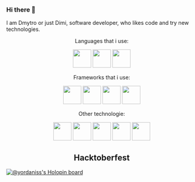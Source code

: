### Hi there 👋

I am Dmytro or just Dimi, software developer, who likes code and try new technologies.

<div align="center">

  Languages that i use:

  <div style="display:inline;">

  <img src="https://user-images.githubusercontent.com/68282006/197604844-fc115233-144a-486b-a7d0-e2db7ff24377.svg" width="48" height="48">

  <img src="https://user-images.githubusercontent.com/68282006/197604125-5aaeaae7-0cf6-47e1-b5c8-be3f219d3080.png" width="48" height="48">

  <img src="https://user-images.githubusercontent.com/68282006/197605522-86080f96-fec2-4494-ab27-6cf74cabe7b0.svg" width="48" height="48">

  </div>

  Frameworks that i use:

  <div style="display:inline;">

  <img src="https://user-images.githubusercontent.com/68282006/197606574-456cf975-6048-4607-ab7c-0f76a7962f36.svg" height="48">

  <img src="https://user-images.githubusercontent.com/68282006/197606878-8a4cb357-0ca1-434f-9a04-9b34be636fbf.svg" height="48">

  <img src="https://user-images.githubusercontent.com/68282006/197606433-ca46217d-b982-48bc-bf95-69a7c9fcb228.svg" width="48" height="48">

  <img src="https://user-images.githubusercontent.com/68282006/197608327-72948e55-9e12-4e4d-9c23-69bea4399b45.svg" width="48" height="48">

  </div>

  Other technologie:

  <div style="display:inline;">

  <img src="https://user-images.githubusercontent.com/68282006/197607652-e317cc39-5ef5-4214-887d-0bd93061c4e9.svg" height="48">

  <img src="https://user-images.githubusercontent.com/68282006/197607735-dc115d67-3540-41a6-a24c-ff526a345c36.svg" height="48">

  <img src="https://user-images.githubusercontent.com/68282006/197607808-94cfeffa-3212-44bd-9956-302e1efbb4d1.svg" width="48" height="48">

  <img src="https://user-images.githubusercontent.com/68282006/197608181-b9fa17f5-fa29-4c46-b1ab-df46b544f764.svg" width="48" height="48">

  <img src="https://user-images.githubusercontent.com/68282006/197608540-ca1e4308-a2ad-4232-9728-a9a3df2a39ad.svg" width="48" height="48">

  </div>
  
  <h2>Hacktoberfest</h2>
</div>

[![@yordaniss's Holopin board](https://holopin.me/yordaniss)](https://holopin.io/@yordaniss)


